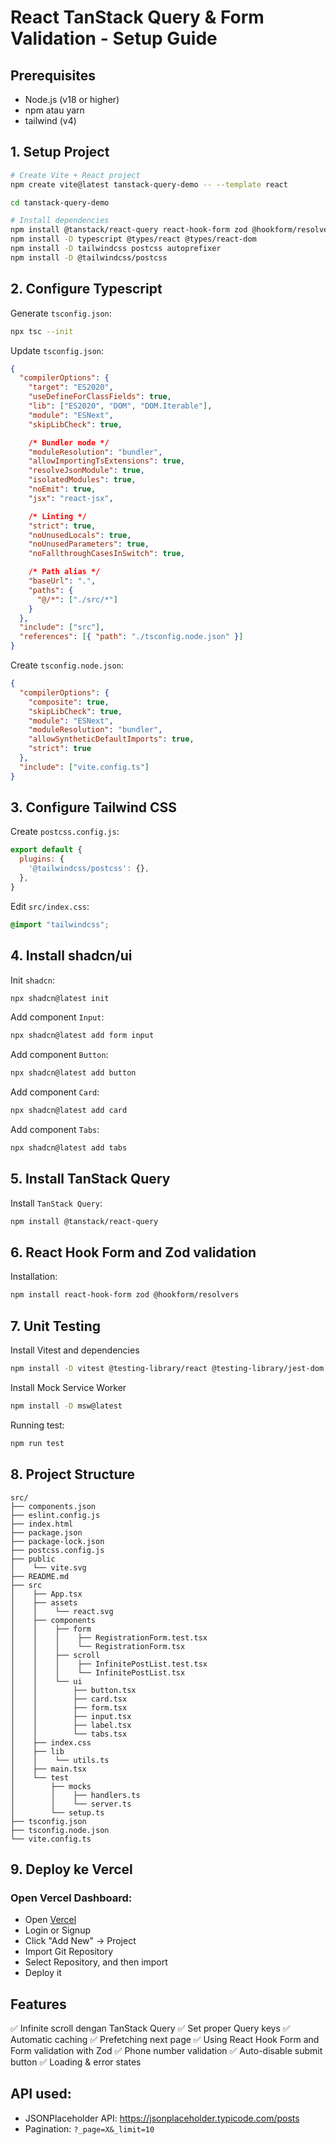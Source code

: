 # React TanStack Query & Form Validation - Setup Guide

## Prerequisites
- Node.js (v18 or higher)
- npm atau yarn
- tailwind (v4)

## 1. Setup Project

```bash
# Create Vite + React project
npm create vite@latest tanstack-query-demo -- --template react

cd tanstack-query-demo

# Install dependencies
npm install @tanstack/react-query react-hook-form zod @hookform/resolvers
npm install -D typescript @types/react @types/react-dom
npm install -D tailwindcss postcss autoprefixer
npm install -D @tailwindcss/postcss
```

## 2. Configure Typescript

Generate `tsconfig.json`:
```bash
npx tsc --init
```

Update `tsconfig.json`:
```json
{
  "compilerOptions": {
    "target": "ES2020",
    "useDefineForClassFields": true,
    "lib": ["ES2020", "DOM", "DOM.Iterable"],
    "module": "ESNext",
    "skipLibCheck": true,

    /* Bundler mode */
    "moduleResolution": "bundler",
    "allowImportingTsExtensions": true,
    "resolveJsonModule": true,
    "isolatedModules": true,
    "noEmit": true,
    "jsx": "react-jsx",

    /* Linting */
    "strict": true,
    "noUnusedLocals": true,
    "noUnusedParameters": true,
    "noFallthroughCasesInSwitch": true,

    /* Path alias */
    "baseUrl": ".",
    "paths": {
      "@/*": ["./src/*"]
    }
  },
  "include": ["src"],
  "references": [{ "path": "./tsconfig.node.json" }]
}
```

Create `tsconfig.node.json`:
```json
{
  "compilerOptions": {
    "composite": true,
    "skipLibCheck": true,
    "module": "ESNext",
    "moduleResolution": "bundler",
    "allowSyntheticDefaultImports": true,
    "strict": true
  },
  "include": ["vite.config.ts"]
}
```

## 3. Configure Tailwind CSS

Create `postcss.config.js`:
```js
export default {
  plugins: {
    '@tailwindcss/postcss': {},
  },
}
```

Edit `src/index.css`:
```css
@import "tailwindcss";
```

## 4. Install shadcn/ui

Init `shadcn`:
```bash
npx shadcn@latest init
```

Add component `Input`:
```bash
npx shadcn@latest add form input
```

Add component `Button`:
```bash
npx shadcn@latest add button
```

Add component `Card`:
```bash
npx shadcn@latest add card
```

Add component `Tabs`:
```bash
npx shadcn@latest add tabs
```

## 5. Install TanStack Query

Install `TanStack Query`:
```bash
npm install @tanstack/react-query
```

## 6. React Hook Form and Zod validation

Installation:
```bash
npm install react-hook-form zod @hookform/resolvers
```

## 7. Unit Testing

Install Vitest and dependencies
```bash
npm install -D vitest @testing-library/react @testing-library/jest-dom @testing-library/user-event jsdom
```

Install Mock Service Worker
```bash
npm install -D msw@latest
```

Running test:
```bash
npm run test
```

## 8. Project Structure
```
src/
├── components.json
├── eslint.config.js
├── index.html
├── package.json
├── package-lock.json
├── postcss.config.js
├── public
│	 └── vite.svg
├── README.md
├── src
│	 ├── App.tsx
│    ├── assets
│    │    └── react.svg
│    ├── components
│    │    ├── form
│    │    │    ├── RegistrationForm.test.tsx
│    │    │    └── RegistrationForm.tsx
│    │    ├── scroll
│    │    │    ├── InfinitePostList.test.tsx
│    │    │    └── InfinitePostList.tsx
│    │    └── ui
│    │        ├── button.tsx
│    │        ├── card.tsx
│    │        ├── form.tsx
│    │        ├── input.tsx
│    │        ├── label.tsx
│    │        └── tabs.tsx
│    ├── index.css
│    ├── lib
│    │    └── utils.ts
│    ├── main.tsx
│    └── test
│        ├── mocks
│        │    ├── handlers.ts
│        │    └── server.ts
│        └── setup.ts
├── tsconfig.json
├── tsconfig.node.json
└── vite.config.ts
```

## 9. Deploy ke Vercel

### Open Vercel Dashboard:

* Open [Vercel](https://vercel.com/)
* Login or Signup
* Click "Add New" -> Project
* Import Git Repository
* Select Repository, and then import
* Deploy it


## Features
✅ Infinite scroll dengan TanStack Query
✅ Set proper Query keys
✅ Automatic caching
✅ Prefetching next page
✅ Using React Hook Form and Form validation with Zod
✅ Phone number validation
✅ Auto-disable submit button
✅ Loading & error states

## API used:
- JSONPlaceholder API: https://jsonplaceholder.typicode.com/posts
- Pagination: `?_page=X&_limit=10`